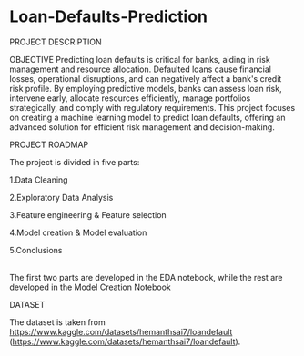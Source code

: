 # Loan-Defaults-Prediction
PROJECT DESCRIPTION

OBJECTIVE
Predicting loan defaults is critical for banks, aiding in risk management and resource allocation. Defaulted loans cause financial losses, operational disruptions, and can negatively affect a bank's credit risk profile. By employing predictive models, banks can assess loan risk, intervene early, allocate resources efficiently, manage portfolios strategically, and comply with regulatory requirements. This project focuses on creating a machine learning model to predict loan defaults, offering an advanced solution for efficient risk management and decision-making.

PROJECT ROADMAP

The project is divided in five parts:

1.Data Cleaning

2.Exploratory Data Analysis

3.Feature engineering & Feature selection

4.Model creation & Model evaluation

5.Conclusions

<br>The first two parts are developed in the EDA notebook, while the rest are developed in the Model Creation Notebook




DATASET

The dataset is taken from https://www.kaggle.com/datasets/hemanthsai7/loandefault (https://www.kaggle.com/datasets/hemanthsai7/loandefault).
